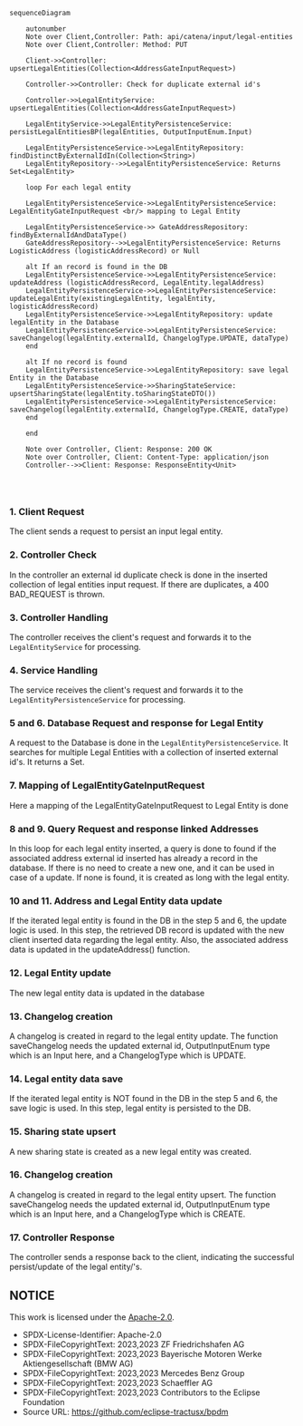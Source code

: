 ````mermaid
sequenceDiagram

    autonumber
    Note over Client,Controller: Path: api/catena/input/legal-entities
    Note over Client,Controller: Method: PUT

    Client->>Controller: upsertLegalEntities(Collection<AddressGateInputRequest>)

    Controller->>Controller: Check for duplicate external id's

    Controller->>LegalEntityService: upsertLegalEntities(Collection<AddressGateInputRequest>)

    LegalEntityService->>LegalEntityPersistenceService: persistLegalEntitiesBP(legalEntities, OutputInputEnum.Input)

    LegalEntityPersistenceService->>LegalEntityRepository: findDistinctByExternalIdIn(Collection<String>) 
    LegalEntityRepository-->>LegalEntityPersistenceService: Returns Set<LegalEntity>

    loop For each legal entity

    LegalEntityPersistenceService->>LegalEntityPersistenceService: LegalEntityGateInputRequest <br/> mapping to Legal Entity

    LegalEntityPersistenceService->> GateAddressRepository: findByExternalIdAndDataType()
    GateAddressRepository-->>LegalEntityPersistenceService: Returns LogisticAddress (logisticAddressRecord) or Null

    alt If an record is found in the DB
    LegalEntityPersistenceService->>LegalEntityPersistenceService: updateAddress (logisticAddressRecord, LegalEntity.legalAddress)
    LegalEntityPersistenceService->>LegalEntityPersistenceService: updateLegalEntity(existingLegalEntity, legalEntity, logisticAddressRecord)
    LegalEntityPersistenceService->>LegalEntityRepository: update legalEntity in the Database
    LegalEntityPersistenceService->>LegalEntityPersistenceService: saveChangelog(legalEntity.externalId, ChangelogType.UPDATE, dataType)
    end

    alt If no record is found
    LegalEntityPersistenceService->>LegalEntityRepository: save legal Entity in the Database
    LegalEntityPersistenceService->>SharingStateService: upsertSharingState(legalEntity.toSharingStateDTO())
    LegalEntityPersistenceService->>LegalEntityPersistenceService: saveChangelog(legalEntity.externalId, ChangelogType.CREATE, dataType)
    end

    end

    Note over Controller, Client: Response: 200 OK 
    Note over Controller, Client: Content-Type: application/json
    Controller-->>Client: Response: ResponseEntity<Unit>




````

### 1. Client Request

The client sends a request to persist an input legal entity.

### 2. Controller Check

In the controller an external id duplicate check is done in the inserted collection of legal entities input request. If there are duplicates, a 400 BAD_REQUEST
is thrown.

### 3. Controller Handling

The controller receives the client's request and forwards it to the `LegalEntityService` for processing.

### 4. Service Handling

The service receives the client's request and forwards it to the `LegalEntityPersistenceService` for processing.

### 5 and 6. Database Request and response for Legal Entity

A request to the Database is done in the `LegalEntityPersistenceService`. It searches for multiple Legal Entities with a collection of inserted external id's.
It returns a Set<LegalEntity>.

### 7. Mapping of LegalEntityGateInputRequest

Here a mapping of the LegalEntityGateInputRequest to Legal Entity is done

### 8 and 9. Query Request and response linked Addresses

In this loop for each legal entity inserted, a query is done to found if the associated address external id inserted has already a record in the database. If
there is no need to create a new one, and it can be used in case of a update. If none is found, it is created as long with the legal entity.

### 10 and 11. Address and Legal Entity data update

If the iterated legal entity is found in the DB in the step 5 and 6, the update logic is used. In this step, the retrieved DB record is updated with the new
client inserted data regarding the legal entity. Also, the associated address data is updated in the updateAddress() function.

### 12. Legal Entity update

The new legal entity data is updated in the database

### 13. Changelog creation

A changelog is created in regard to the legal entity update. The function saveChangelog needs the updated external id, OutputInputEnum type which is an Input
here, and a ChangelogType which is UPDATE.

### 14. Legal entity data save

If the iterated legal entity is NOT found in the DB in the step 5 and 6, the save logic is used. In this step, legal entity is persisted to the DB.

### 15. Sharing state upsert

A new sharing state is created as a new legal entity was created.

### 16. Changelog creation

A changelog is created in regard to the legal entity upsert. The function saveChangelog needs the updated external id, OutputInputEnum type which is an Input
here, and a ChangelogType which is CREATE.

### 17. Controller Response

The controller sends a response back to the client, indicating the successful persist/update of the legal entity/'s.

## NOTICE

This work is licensed under the [Apache-2.0](https://www.apache.org/licenses/LICENSE-2.0).

- SPDX-License-Identifier: Apache-2.0
- SPDX-FileCopyrightText: 2023,2023 ZF Friedrichshafen AG
- SPDX-FileCopyrightText: 2023,2023 Bayerische Motoren Werke Aktiengesellschaft (BMW AG)
- SPDX-FileCopyrightText: 2023,2023 Mercedes Benz Group
- SPDX-FileCopyrightText: 2023,2023 Schaeffler AG
- SPDX-FileCopyrightText: 2023,2023 Contributors to the Eclipse Foundation
- Source URL: https://github.com/eclipse-tractusx/bpdm
